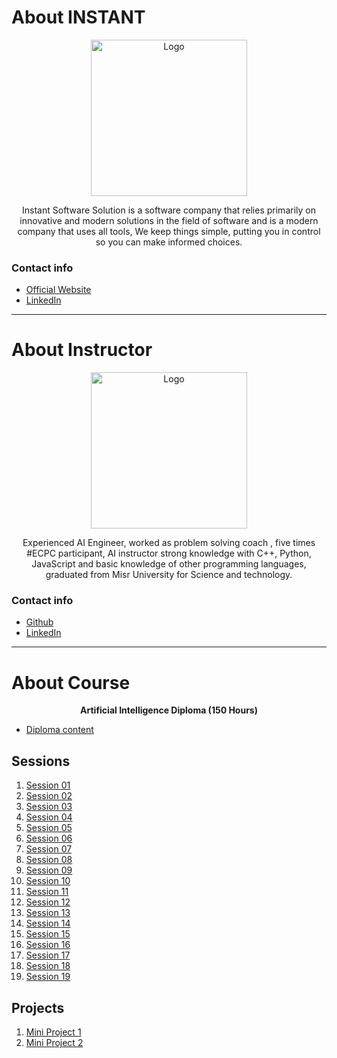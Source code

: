 # About INSTANT

<p align='center'>
    <img style="width:250px; height:250px;" src="https://bit.ly/3vR57Zl" alt="Logo"/>
</p>

<p align='center'>
    Instant Software Solution is a software company that relies primarily on innovative and modern solutions in the field of software and is a modern company that uses all tools, We keep things simple, putting you in control so you can make informed choices.
</p>

### Contact info
* [Official Website](https://www.instant-ss.com/)
* [LinkedIn](https://www.linkedin.com/company/instantsoftwaresolution/)

___

# About Instructor

<p align='center'> 
    <img style="width:250px; height:250px;" src="https://bit.ly/3voZzF5" alt="Logo"/>
</p>

<p align='center'> 
    Experienced AI Engineer, worked as problem solving coach , five times #ECPC participant, AI instructor strong knowledge with C++, Python, JavaScript and basic knowledge of other programming languages, graduated from Misr University for Science and technology.
</p>

### Contact info
* [Github](https://github.com/ahmedtronic)
* [LinkedIn](https://www.linkedin.com/in/ahmedtronic/)

___

# About Course

<p align='center'>
    <b>Artificial Intelligence Diploma (150 Hours)</b>
</p>

* [Diploma content](https://bit.ly/3dpOT3j)

## Sessions
01. [Session 01](https://github.com/AhmedUKamel/INSTANT-AI/tree/main/Session%2001)
02. [Session 02](https://github.com/AhmedUKamel/INSTANT-AI/tree/main/Session%2002)
03. [Session 03](https://github.com/AhmedUKamel/INSTANT-AI/tree/main/Session%2003)
4.  [Session 04](https://github.com/AhmedUKamel/INSTANT-AI/tree/main/Session%2004)
5.  [Session 05](https://github.com/AhmedUKamel/INSTANT-AI/tree/main/Session%2005)
6.  [Session 06](https://github.com/AhmedUKamel/INSTANT-AI/tree/main/Session%2006)
7.  [Session 07](https://github.com/AhmedUKamel/INSTANT-AI/tree/main/Session%2007)
8.  [Session 08](https://github.com/AhmedUKamel/INSTANT-AI/tree/main/Session%2008)
9.  [Session 09](https://github.com/AhmedUKamel/INSTANT-AI/tree/main/Session%2009)
10. [Session 10](https://github.com/AhmedUKamel/INSTANT-AI/tree/main/Session%2010)
11. [Session 11](https://github.com/AhmedUKamel/INSTANT-AI/tree/main/Session%2011)
12. [Session 12](https://github.com/AhmedUKamel/INSTANT-AI/tree/main/Session%2012)
13. [Session 13](https://github.com/AhmedUKamel/INSTANT-AI/tree/main/Session%2013)
14. [Session 14](https://github.com/AhmedUKamel/INSTANT-AI/tree/main/Session%2014)
15. [Session 15](https://github.com/AhmedUKamel/INSTANT-AI/tree/main/Session%2015)
16. [Session 16](https://github.com/AhmedUKamel/INSTANT-AI/tree/main/Session%2016)
17. [Session 17](https://github.com/AhmedUKamel/INSTANT-AI/tree/main/Session%2017)
18. [Session 18](https://github.com/AhmedUKamel/INSTANT-AI/tree/main/Session%2018)
19. [Session 19](https://github.com/AhmedUKamel/INSTANT-AI/tree/main/Session%2019)

## Projects
1. [Mini Project 1](https://github.com/AhmedUKamel/INSTANT-AI/tree/main/Mini%20Project%201)
2. [Mini Project 2](https://github.com/AhmedUKamel/INSTANT-AI/tree/main/Mini%20Project%202)